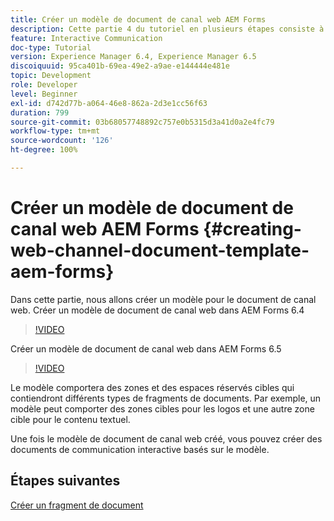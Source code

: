 ```yaml
---
title: Créer un modèle de document de canal web AEM Forms
description: Cette partie 4 du tutoriel en plusieurs étapes consiste à créer votre premier document de communication interactive. Dans cette partie, nous allons créer un modèle pour le document de canal web.
feature: Interactive Communication
doc-type: Tutorial
version: Experience Manager 6.4, Experience Manager 6.5
discoiquuid: 95ca401b-69ea-49e2-a9ae-e144444e481e
topic: Development
role: Developer
level: Beginner
exl-id: d742d77b-a064-46e8-862a-2d3e1cc56f63
duration: 799
source-git-commit: 03b68057748892c757e0b5315d3a41d0a2e4fc79
workflow-type: tm+mt
source-wordcount: '126'
ht-degree: 100%

---
```


# Créer un modèle de document de canal web AEM Forms {#creating-web-channel-document-template-aem-forms}

Dans cette partie, nous allons créer un modèle pour le document de canal web.
Créer un modèle de document de canal web dans AEM Forms 6.4
>[!VIDEO](https://video.tv.adobe.com/v/22342?quality=12&learn=on)

Créer un modèle de document de canal web dans AEM Forms 6.5
>[!VIDEO](https://video.tv.adobe.com/v/34432?quality=12&learn=on&captions=fre_fr)

Le modèle comportera des zones et des espaces réservés cibles qui contiendront différents types de fragments de documents. Par exemple, un modèle peut comporter des zones cibles pour les logos et une autre zone cible pour le contenu textuel.

Une fois le modèle de document de canal web créé, vous pouvez créer des documents de communication interactive basés sur le modèle.

## Étapes suivantes

[Créer un fragment de document](./partfive.md)
